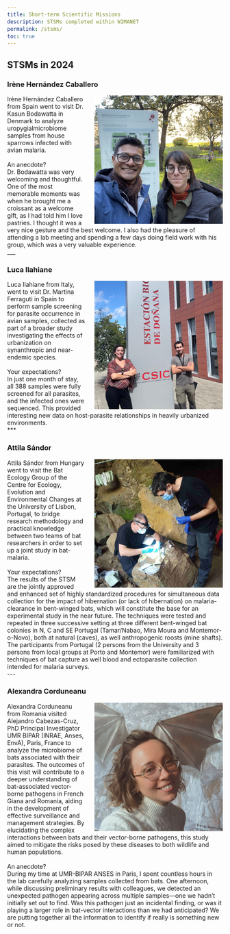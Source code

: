 ```yaml
---
title: Short-term Scientific Missions
description: STSMs completed within WIMANET
permalink: /stsms/
toc: true
---
```


## STSMs in 2024

### Irène Hernández Caballero 
<img alt="logo" src="../assets/theme/images/irene.jpg" width="300" align="right" style="position: relative; padding-left:20px;">
Irène Hernández Caballero from Spain went to visit Dr. Kasun Bodawatta in Denmark to analyze uropygialmicrobiome samples from house sparrows infected with avian malaria.<br>
<br>
An anecdote?<br>
Dr. Bodawatta was very welcoming and thoughtful. One of the most memorable moments was when he brought me a croissant as a welcome gift, as I had told him I love pastries. I thought it was a very nice gesture and the best welcome. I also had the pleasure of attending a lab meeting and spending a few days doing field work with his group, which was a very valuable experience.<br>
___
<br>

### Luca Ilahiane
<img alt="logo" src="../assets/theme/images/luca.jpg" width="300" align="right" style="position: relative; padding-left:20px;">
Luca Ilahiane from Italy, went to visit Dr. Martina Ferraguti in Spain to perform sample screening for parasite occurrence in avian samples, collected as part of a broader study investigating the effects of urbanization on synanthropic and near-endemic species.<br>
<br>
Your expectations?<br>
In just one month of stay, all 388 samples were fully screened for all parasites, and the infected ones were sequenced. This provided interesting new data on host-parasite relationships in heavily urbanized environments.<br>
***
<br>

### Attila Sándor 
<img alt="logo" src="../assets/theme/images/attila.jpg" width="300" align="right" style="position: relative; padding-left:20px;">
Attila Sándor from Hungary went to visit the Bat Ecology Group of the Centre for Ecology, Evolution and Environmental Changes at the University of Lisbon, Portugal, to bridge research methodology and practical knowledge between two teams of bat researchers in order to set up a joint study in bat-malaria.<br>
<br>
Your expectations?<br>
The results of the STSM are the jointly approved and enhanced set of highly standardized procedures for simultaneous data collection for the impact of hibernation (or lack of hibernation) on malaria-clearance in bent-winged bats, which will constitute the base for an experimental study in the near future. The techniques were tested and repeated in three successive setting at three different bent-winged bat colonies in N, C and SE Portugal (Tamar/Nabao, Mira Moura and Montemor-o-Novo), both at natural (caves), as well anthropogenic roosts (mine shafts). The participants from Portugal (2 persons from the University and 3 persons from local groups at Porto and Montemor) were familiarized with techniques of bat capture as well blood and ectoparasite collection intended for malaria surveys.<br>
---
<br>

### Alexandra Corduneanu 
<img alt="logo" src="../assets/theme/images/alexandra.jpg" width="300" align="right" style="position: relative; padding-left:20px;">
Alexandra Corduneanu from Romania visited Alejandro Cabezas-Cruz, PhD Principal Investigator UMR BIPAR (INRAE, Anses, EnvA), Paris, France to analyze the microbiome of bats associated with their parasites. The outcomes of this visit will contribute to a deeper understanding of bat-associated vector-borne pathogens in French Giana and Romania, aiding in the development of effective surveillance and management strategies. By elucidating the complex interactions between bats and their vector-borne pathogens, this study aimed to mitigate the risks posed by these diseases to both wildlife and human populations.<br>
<br>
An anecdote?<br>
During my time at UMR-BIPAR ANSES in Paris, I spent countless hours in the lab carefully analyzing samples collected from bats. One afternoon, while discussing preliminary results with colleagues, we detected an unexpected pathogen appearing across multiple samples—one we hadn’t initially set out to find. Was this pathogen just an incidental finding, or was it playing a larger role in bat-vector interactions than we had anticipated? We are putting together all the information to identify if really is something new or not.


